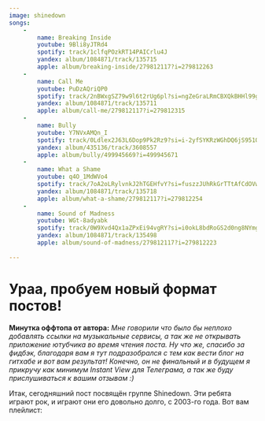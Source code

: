```yaml
---
image: shinedown
songs:
    -
        name: Breaking Inside
        youtube: 9Bli8yJTRd4
        spotify: track/1clfqPOzkRT14PAICrlu4J
        yandex: album/1084871/track/135715
        apple: album/breaking-inside/279812117?i=279812263
    -
        name: Call Me
        youtube: PuDzAQriQP0
        spotify: track/2nBWxgSZ79w9l6t2rUg6pl?si=ngZeGraLRmCBXQkBHHl99g
        yandex: album/1084871/track/135711
        apple: album/call-me/279812117?i=279812315
    -
        name: Bully
        youtube: Y7NVxAMQn_I
        spotify: track/0Ldlex2J63L6Dop9Pk2Rz9?si=i-2yfSYKRzWGhDQ6jS951Q
        yandex: album/435136/track/3608557
        apple: album/bully/499945669?i=499945671
    -
        name: What a Shame
        youtube: q4O_1MdWVo4
        spotify: track/7oA2oLRylvnkJ2hTGEHfvY?si=fuszzJUhRkGrTTtAfCdOVw
        yandex: album/1084871/track/135718
        apple: album/what-a-shame/279812117?i=279812254
    -
        name: Sound of Madness
        youtube: WGt-8adyabk
        spotify: track/0W9Xvd4Qx1aZPxEi94vgRY?si=i0okL8bdRoGS2d0ng8NYmg
        yandex: album/1084871/track/135498
        apple: album/sound-of-madness/279812117?i=279812223
        
---
```

# Ураа, пробуем новый формат постов!

__Минутка оффтопа от автора:__
_Мне говорили что было бы неплохо добавлять ссылки на музыкальные сервисы, а так же не открывать
приложение ютубчика во время чтения поста. Ну что же, спасибо за фидбэк, благодаря вам я тут
подразобрался с тем как вести блог на гитхабе и вот вам результат! Конечно, он не финальный и в
будущем я прикручу как минимум Instant View для Телеграма, а так же буду прислушиваться к вашим отзывам :)_

Итак, сегодняшний пост посвящён группе Shinedown. Эти ребята играют рок,
и играют они его довольно долго, с 2003-го года. Вот вам плейлист: